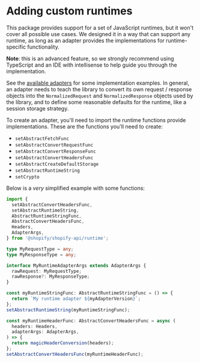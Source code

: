 # Adding custom runtimes

This package provides support for a set of JavaScript runtimes, but it won't cover all possible use cases.
We designed it in a way that can support any runtime, as long as an adapter provides the implementations for runtime-specific functionality.

**Note**: this is an advanced feature, so we strongly recommend using TypeScript and an IDE with intellisense to help guide you through the implementation.

See the [available adapters](../../src/adapters/) for some implementation examples.
In general, an adapter needs to teach the library to convert its own request / response objects into the `NormalizedRequest` and `NormalizedResponse` objects used by the library, and to define some reasonable defaults for the runtime, like a session storage strategy.

To create an adapter, you'll need to import the runtime functions provide implementations.
These are the functions you'll need to create:

- `setAbstractFetchFunc`
- `setAbstractConvertRequestFunc`
- `setAbstractConvertResponseFunc`
- `setAbstractConvertHeadersFunc`
- `setAbstractCreateDefaultStorage`
- `setAbstractRuntimeString`
- `setCrypto`

Below is a _very_ simplified example with some functions:

```ts
import {
  setAbstractConvertHeadersFunc,
  setAbstractRuntimeString,
  AbstractRuntimeStringFunc,
  AbstractConvertHeadersFunc,
  Headers,
  AdapterArgs,
} from '@shopify/shopify-api/runtime';

type MyRequestType = any;
type MyResponseType = any;

interface MyRuntimeAdapterArgs extends AdapterArgs {
  rawRequest: MyRequestType;
  rawResponse?: MyResponseType;
}

const myRuntimeStringFunc: AbstractRuntimeStringFunc = () => {
  return `My runtime adapter ${myAdapterVersion}`;
};
setAbstractRuntimeString(myRuntimeStringFunc);

const myRuntimeHeaderFunc: AbstractConvertHeadersFunc = async (
  headers: Headers,
  adapterArgs: AdapterArgs,
) => {
  return magicHeaderConversion(headers);
};
setAbstractConvertHeadersFunc(myRuntimeHeaderFunc);
```
